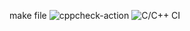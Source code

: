 make file
![cppcheck-action](https://github.com/99002761/activity/workflows/cppcheck-action/badge.svg)
![C/C++ CI](https://github.com/99002761/activity/workflows/C/C++%20CI/badge.svg)
